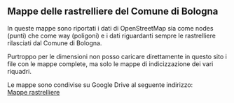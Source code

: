 ## Mappe delle rastrelliere del Comune di Bologna  

In queste mappe sono riportati i dati di OpenStreetMap sia come nodes (punti) che come way (poligoni) e i dati riguardanti sempre le rastrelliere rilasciati dal Comune di Bologna.  

Purtroppo per le dimensioni non posso caricare direttamente in questo sito i file con le mappe complete, ma solo le mappe di indicizzazione dei vari riquadri.

Le mappe sono condivise su Google Drive al seguente indirizzo:  
[Mappe rastrelliere](https://drive.google.com/open?id=1Go1xITDnyImaTnHS8tT2YpbxWW0bF7P8)  


